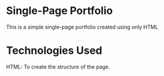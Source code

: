 # Single-Page Portfolio
This is a simple single-page portfolio created using only HTML

# Technologies Used 
HTML: To create the structure of the page.
